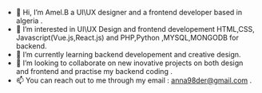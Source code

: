 - 👋 Hi, I’m Amel.B a UI\UX designer and a frontend developer based in algeria .
- 👀 I’m interested in UI\UX Design and frontend developement HTML,CSS, Javascript(Vue.js,React.js)  and PHP,Python ,MYSQL,MONGODB for backend.
- 🌱 I’m currently learning backend developement and creative design.
- 💞️ I’m looking to collaborate on new inovative projects on both design and frontend and practise my backend coding .
- 📫 You can reach out to me through my email : anna98der@gmail.com .

<!---
eliana99/eliana99 is a ✨ special ✨ repository because its `README.md` (this file) appears on your GitHub profile.
You can click the Preview link to take a look at your changes.
--->
